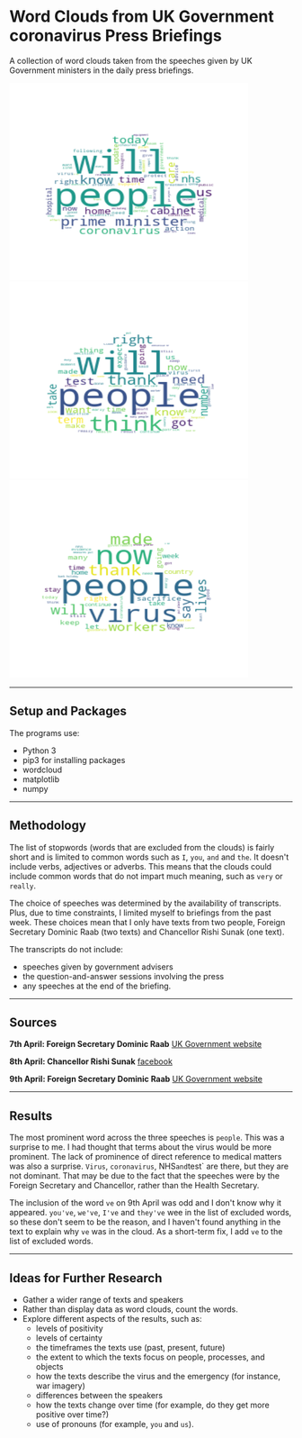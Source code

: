 # Word Clouds from UK Government coronavirus Press Briefings

A collection of word clouds taken from the speeches given by UK Government ministers in the daily press briefings.

<p>
  <img src="7thAprilwordCloud.png" title="7th April" alt="7th April: Dominic Raab" width="425" height="350"/>
  <img src="8thAprilwordCloud.png" title="8th April" alt="8th April: Rishi Sunak" width="425" height="350"/>
  <img src="9thAprilwordCloud.png" title="8th April" alt="9th April: Dominic Raab" width="425" height="350"/>
</p>

---

## Setup and Packages
The programs use:
* Python 3
* pip3 for installing packages
* wordcloud
* matplotlib
* numpy

---

## Methodology
The list of stopwords (words that are excluded from the clouds) is fairly short and is limited to common words such as `I`, `you`, `and` and `the`. It doesn't include verbs, adjectives or adverbs. This means that the clouds could include common words that do not impart much meaning, such as `very` or `really`.

The choice of speeches was determined by the availability of transcripts. Plus, due to time constraints, I limited myself to briefings from the past week. These choices mean that I only have texts from two people, Foreign Secretary Dominic Raab (two texts) and Chancellor Rishi Sunak (one text).

The transcripts do not include:
* speeches given by government advisers
* the question-and-answer sessions involving the press
* any speeches at the end of the briefing.
---

## Sources
__7th April: Foreign Secretary Dominic Raab__
[UK Government website](https://www.gov.uk/government/speeches/foreign-secretarys-statement-on-coronavirus-covid-19-7-april-2020)

__8th April: Chancellor Rishi Sunak__
[facebook](https://www.facebook.com/itvnews/videos/1017549141973687/?__so__=serp_videos_tab)

__9th April: Foreign Secretary Dominic Raab__
[UK Government website](https://www.gov.uk/government/speeches/foreign-secretarys-statement-on-coronavirus-covid-19-9-april-2020)

---

## Results
The most prominent word across the three speeches is `people`. This was a surprise to me. I had thought that terms about the virus would be more prominent. The lack of prominence of direct reference to medical matters was also a surprise. `Virus`, `coronavirus`, NHS` and `test` are there, but they are not dominant. That may be due to the fact that the speeches were by the Foreign Secretary and Chancellor, rather than the Health Secretary.

The inclusion of the word `ve` on 9th April was odd and I don't know why it appeared. `you've`, `we've`, `I've` and `they've` wee in the list of excluded words, so these don't seem to be the reason, and I haven't found anything in the text to explain why `ve` was in the cloud. As a short-term fix, I add `ve` to the list of excluded words.

---

## Ideas for Further Research
* Gather a wider range of texts and speakers
* Rather than display data as word clouds, count the words.
* Explore different aspects of the results, such as:
  * levels of positivity
  * levels of certainty
  * the timeframes the texts use (past, present, future)
  * the extent to which the texts focus on people, processes, and objects
  * how the texts describe the virus and the emergency (for instance, war imagery)
  * differences between the speakers
  * how the texts change over time (for example, do they get more positive over time?)
  * use of pronouns (for example, `you` and `us`).
